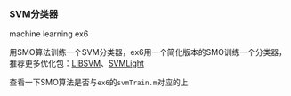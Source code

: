 ### SVM分类器
machine learning ex6

用SMO算法训练一个SVM分类器，ex6用一个简化版本的SMO训练一个分类器，推荐更多优化包：[LIBSVM](http://www.csie.ntu.edu.tw/~cjlin/libsvm/)、[SVMLight](http://svmlight.joachims.org/)

查看一下SMO算法是否与`ex6`的`svmTrain.m`对应的上
